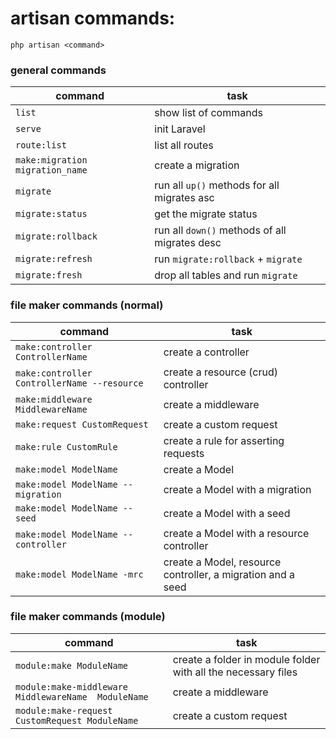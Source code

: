 # artisan commands:

```
php artisan <command>
```

### general commands

| command | task |
| ----------- | ----------- |
| `list` | show list of commands |
| `serve` | init Laravel |
| `route:list` | list all routes |
| `make:migration migration_name`| create a migration |
| `migrate` | run all `up()` methods for all migrates asc |
| `migrate:status` | get the migrate status |
| `migrate:rollback` | run all `down()` methods of all migrates desc |
| `migrate:refresh` | run `migrate:rollback` + `migrate` |
| `migrate:fresh` | drop all tables and run `migrate` |

### file maker commands (normal)

| command | task |
| ----------- | ----------- |
| `make:controller ControllerName`| create a controller |
| `make:controller ControllerName --resource`| create a resource (crud) controller |
| `make:middleware MiddlewareName`| create a middleware |
| `make:request CustomRequest`| create a custom request |
| `make:rule CustomRule`| create a rule for asserting requests |
| `make:model ModelName`| create a Model |
| `make:model ModelName --migration`| create a Model with a migration |
| `make:model ModelName -- seed `| create a Model with a seed |
| `make:model ModelName --controller`| create a Model with a resource controller |
| `make:model ModelName -mrc`| create a Model, resource controller, a migration and a seed|

### file maker commands (module)

| command | task |
| ----------- | ----------- |
| `module:make ModuleName`| create a folder in module folder with all the necessary files|
| `module:make-middleware MiddlewareName  ModuleName` |create a middleware|
| `module:make-request CustomRequest ModuleName`| create a custom request |
